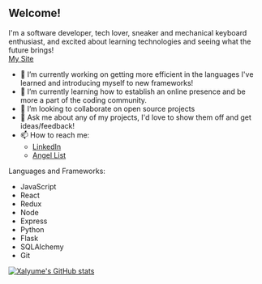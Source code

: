 ## Welcome!

I'm a software developer, tech lover, sneaker and mechanical keyboard enthusiast, and excited about learning technologies and seeing what the future brings!
</br>
[My Site](https://williamjang.dev/)

* 🔭 I’m currently working on getting more efficient in the languages I've learned and introducing myself to new frameworks!
* 🌱 I’m currently learning how to establish an online presence and be more a part of the coding community.
* 👯 I’m looking to collaborate on open source projects
* 💬 Ask me about any of my projects, I'd love to show them off and get ideas/feedback!
* 📫 How to reach me: 
  * [LinkedIn](https://www.linkedin.com/in/william-h-jang/)
  * [Angel List](https://angel.co/u/william-jang-1)

Languages and Frameworks:
* JavaScript
* React
* Redux
* Node
* Express
* Python
* Flask
* SQLAlchemy
* Git


[![Xalyume's GitHub stats](https://github-readme-stats.vercel.app/api?username=xalyume)](https://github.com/anuraghazra/github-readme-stats)
